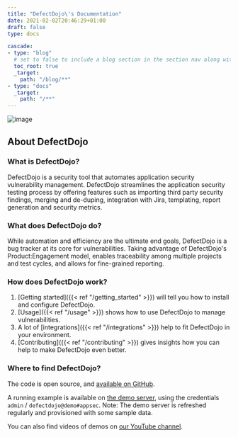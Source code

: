 ```yaml
---
title: "DefectDojo\'s Documentation"
date: 2021-02-02T20:46:29+01:00
draft: false
type: docs

cascade:
- type: "blog"
  # set to false to include a blog section in the section nav along with docs
  toc_root: true
  _target:
    path: "/blog/**"
- type: "docs"
  _target:
    path: "/**"
---
```


![image](images/dashboard.png)

## About DefectDojo

### What is DefectDojo?

DefectDojo is a security tool that automates application
security vulnerability management. DefectDojo streamlines
the application security testing process by offering features such as
importing third party security findings, merging and de-duping,
integration with Jira, templating, report generation and security
metrics.

### What does DefectDojo do?

While automation and efficiency are the ultimate end goals, DefectDojo is
a bug tracker at its core for vulnerabilities. Taking advantage of DefectDojo\'s
Product:Engagement model, enables traceability among multiple projects
and test cycles, and allows for fine-grained reporting.

### How does DefectDojo work?

1. [Getting started]({{< ref "/getting_started" >}}) will tell you how to install and configure DefectDojo.
2. [Usage]({{< ref "/usage" >}}) shows how to use DefectDojo to manage vulnerabilities.
3. A lot of [integrations]({{< ref "/integrations" >}}) help to fit DefectDojo in your environment.
4. [Contributing]({{< ref "/contributing" >}}) gives insights how you can help to make DefectDojo even better.

### Where to find DefectDojo?

The code is open source, and [available on
GitHub](https://github.com/DefectDojo/django-DefectDojo).

A running example is available on [the demo server](https://demo.defectdojo.org),
using the credentials `admin` / `defectdojo@demo#appsec`. Note: The demo
server is refreshed regularly and provisioned with some sample data.

You can also find videos of demos on [our YouTube channel](https://www.youtube.com/channel/UC3WVGA1vSO0IV-8cDxdqoPQ).
